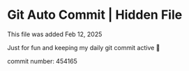 # Git Auto Commit | Hidden File

This file was added Feb 12, 2025

Just for fun and keeping my daily git commit active 🤪

commit number: 454165
